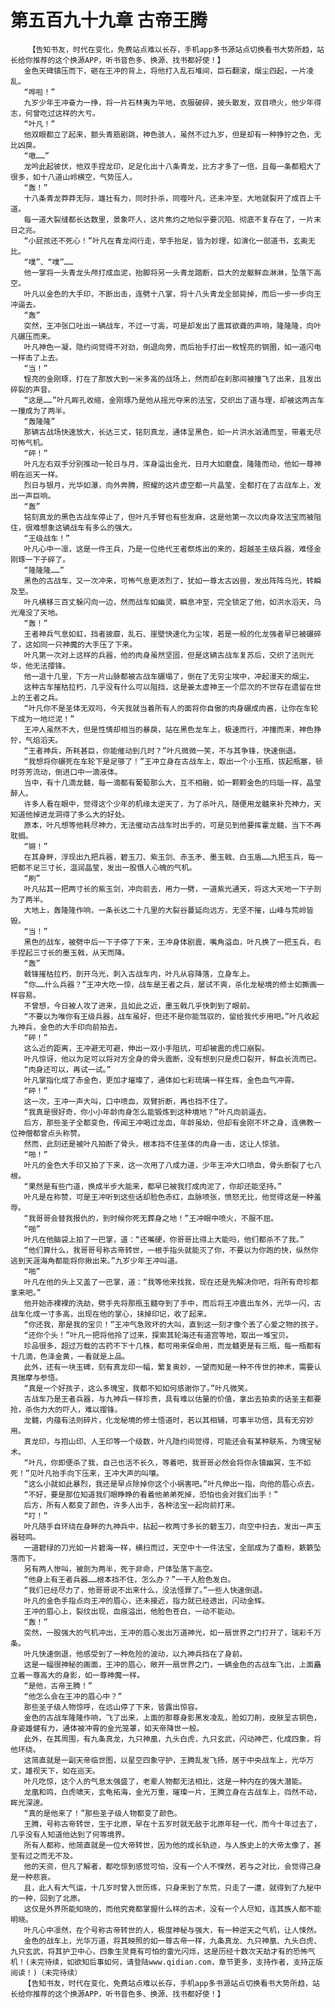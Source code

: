 # 第五百九十九章 古帝王腾
        【告知书友，时代在变化，免费站点难以长存，手机app多书源站点切换看书大势所趋，站长给你推荐的这个换源APP，听书音色多、换源、找书都好使！】
       金色天碑镇压而下，砸在王冲的背上，将他打入乱石堆间，巨石翻滚，烟尘四起，一片凌乱。
       “哗啦！”
       九岁少年王冲奋力一挣，将一片石林夷为平地，衣服破碎，披头散发，双目喷火，他少年得志，何曾吃过这样的大亏。
       “叶凡！”
       他双眼都立了起来，额头青筋剧跳，神色骇人，虽然不过九岁，但是却有一种狰狞之色，无比凶戾。
       “嗷……”
       龙吟此起彼伏，他双手捏龙印，足足化出十八条青龙，比方才多了一倍，且每一条都粗大了很多，如十八道山岭横空，气势压人。
       “轰！”
       十八条青龙莽莽无际，雄壮有力，同时扑杀，同噬叶凡，还未冲至，大地就裂开了成百上千道。
       每一道大裂缝都长达数里，景象吓人，这片焦灼之地似乎要沉陷、彻底不复存在了，一片末日之兆。
       “小屁孩还不死心！”叶凡在青龙间行走，举手抬足，皆为妙理，如演化一部道书，玄奥无比。
       “噗”、“噗”……
       他一掌将一头青龙头颅打成血泥，抬脚将另一头青龙踏断，巨大的龙躯鲜血淋淋，坠落下高空。
       叶凡以金色的大手印，不断出击，连劈十八掌，将十八头青龙全部毙掉，而后一步一步向王冲逼去。
       “轰”
       突然，王冲张口吐出一辆战车，不过一寸高，可是却发出了震耳欲聋的声响，隆隆隆，向叶凡碾压而来。
       叶凡神色一凝，隐约间觉得不对劲，倒退向旁，而后抬手打出一枚锃亮的钢圈，如一道闪电一样击了上去。
       “当！”
       锃亮的金刚琢，打在了那放大到一米多高的战场上，然而却在刹那间被撞飞了出来，且发出碎裂的声音。
       “这是……”叶凡眸孔收缩，金刚琢乃是他从摇光夺来的法宝，交织出了道与理，却被这两古车一撞成为了两半。
       “轰隆隆”
       那辆古战场快速放大，长达三丈，铭刻真龙，通体呈黑色，如一片洪水汹涌而至，带着无尽可怖气机。
       “砰！”
       叶凡左右双手分别推动一轮日与月，浑身溢出金光，日月大如磨盘，隆隆而动，他如一尊神明在巡天一样。
       烈日与银月，光华如瀑，向外奔腾，照耀的这片虚空都一片晶莹，全都打在了古战车上，发出一声巨响。
       “轰”
       铭刻真龙的黑色古战车停止了，但叶凡手臂也有些发麻，这是他第一次以肉身攻法宝而被阻住，很难想象这辆战车有多么的强大。
       “王级战车！”
       叶凡心中一凛，这是一件王兵，乃是一位绝代王者祭炼出的来的，超越圣主级兵器，难怪金刚琢一下子碎了。
       “隆隆隆……”
       黑色的古战车，又一次冲来，可怖气息更浓烈了，犹如一尊太古凶兽，发出阵阵乌光，转瞬及至。
       叶凡横移三百丈躲闪向一边，然而战车如幽灵，瞬息冲至，完全锁定了他，如洪水滔天，乌光淹没了天地。
       “轰！”
       王者神兵气息如虹，挡者披靡，乱石、崖壁快速化为尘埃，若是一般的化龙强者早已被碾碎了，这如同一只神魔的大手压了下来。
       叶凡第一次对上这样的兵器，他的肉身虽然坚固，但是这辆古战车复苏后，交织了法则光华，他无法撄锋。
       他一退十几里，下方一片山脉都被古战车碾塌了，倒在了无穷尘埃中，冲起漫天的烟尘。
       这种古车摧枯拉朽，几乎没有什么可以阻挡，这是姜太虚神王一个层次的不世存在遗留在世上的王者之兵。
       “叶凡你不是圣体无双吗，今天我就当着所有人的面将你自傲的肉身碾成肉酱，让你在车轮下成为一地烂泥！”
       王冲人虽然不大，但是性情却相当的暴戾，站在黑色龙车上，极速而行，冲撞而来，神色狰狞，气焰滔天。
       “王者神兵，所耗甚巨，你能催动到几时？”叶凡微微一笑，不与其争锋，快速倒退。
       “我想将你碾死在车轮下是足够了！”王冲立身在古战车上，取出一个小玉瓶，拔起瓶塞，顿时芬芳流动，倒进口中一滴液体。
       当中，有十几滴龙髓，每一滴都有葡萄那么大，互不相融，如一颗颗金色的玛瑙一样，晶莹醉人。
       许多人看在眼中，觉得这个少年的机缘太逆天了，为了杀叶凡，随便用龙髓来补充神力，天知道他掉进龙洞得了多么大的好处。
       原本，叶凡想等他耗尽神力，无法催动古战车时出手的，可是见到他要挥霍龙髓，当下不再耽搁。
       “锵！”
       在其身畔，浮现出九把兵器，碧玉刀、紫玉剑、赤玉矛、墨玉戟、白玉盾……九把玉兵，每一把都不足三寸长，温润晶莹，发出一股慑人心魄的气机。
       “刷”
       叶凡拈其一把两寸长的紫玉剑，冲向前去，用力一劈，一道紫光通天，将这大天地一下子剖为了两半。
       大地上，轰隆隆作响，一条长达二十几里的大裂谷蔓延向远方，无坚不摧，山峰与荒岭皆毁。
       “当！”
       黑色的战车，被劈中后一下子停了下来，王冲身体剧震，嘴角溢血，叶凡换了一把玉兵，右手捏起三寸长的墨玉戟，从天而降。
       “轰”
       戟锋摧枯拉朽，剖开乌光，刺入古战车内，叶凡从容降落，立身车上。
       “你……什么兵器？”王冲大吃一惊，战车是王者之兵，屡试不爽，杀化龙秘境的修士如撕画一样容易。
       不曾想，今日被人攻了进来，且如此之近，墨玉戟几乎快刺到了眼前。
       “不要以为唯你有王级兵器，战车虽好，但还不是你能驾驭的，留给我代步用吧。”叶凡收起九神兵，金色的大手印向前拍去。
       “砰！”
       这么近的距离，王冲避无可避，伸出一双小手阻抗，可却被震的虎口崩裂。
       叶凡惊讶，他以为足可以将对方全身的骨头震断，没有想到只是虎口裂开，鲜血长流而已。
       “肉身还可以，再试一试。”
       叶凡掌指化成了赤金色，更加才璀璨了，通体如七彩琉璃一样生辉，金色血气冲霄。
       “砰！”
       这一次，王冲一声大叫，口中喷血，双臂折断，再也挡不住了。
       “我真是很好奇，你小小年龄肉身怎么能锻炼到这种境地？”叶凡向前逼去。
       后方，那些圣子全都变色，传闻王冲喝过龙血，年龄虽幼，但却有金刚不坏之身，连佛教一位神僧都曾点头称赞。
       然而，此刻还是被叶凡拍断了骨头，根本挡不住圣体的肉身一击，这让人惊骇。
       “啪！”
       叶凡的金色大手印又拍了下来，这一次用了八成力道，少年王冲大口喷血，骨头断裂了七八根。
       “果然是有些门道，换成半步大能来，都早已被我打成肉泥了，你却还能坚持。”
       叶凡是在称赞，可是王冲听到这些话却脸色赤红，血脉喷张，愤怒无比，他觉得这是一种羞辱。
       “我哥哥会替我报仇的，到时候你死无葬身之地！”王冲眼中喷火，不服不屈。
       “啪”
       叶凡在他脑袋上拍了一巴掌，道：“还嘴硬，你哥哥比得上大能吗，他们都杀不了我。”
       “他们算什么，我哥哥号称古帝转世，一根手指头就能灭了你，不要以为你跑的快，纵然你逃到天涯海角都能将你揪出来。”九岁少年王冲叫道。
       “啪”
       叶凡在他的头上又盖了一巴掌，道：“我等他来找我，现在还是先解决你吧，将所有奇珍都拿来吧。”
       他开始赤裸裸的洗劫，劈手先将那瓶玉髓夺到了手中，而后将王冲震出车外，光华一闪，古战车化成一寸多高，出现在他的掌心，抹掉印记，收了起来。
       “你还我，那是我的宝贝！”王冲气急败坏的大叫，直到这一刻才像个丢了心爱之物的孩子。
       “还你个头！”叶凡一把将他拎了过来，探索其轮海还有道宫等地，取出一堆宝贝。
       珍品很多，超过万载的古药不下十几株，都可用来保命用，而龙髓更是有三瓶，每一瓶都有十几滴，色泽金黄，一看就是上品。
       此外，还有一块玉碑，刻有真龙印一幅，繁复奥妙，一望而知是一种不传世的神术，需要认真揣摩与参悟。
       “真是一个好孩子，这么多瑰宝，我都不知如何感谢你了。”叶凡微笑。
       古战车乃是王者兵器，与九神兵一样珍贵，具有难以估量的价值，拿出去拍卖的话圣主都要抢，杀伤力大的吓人，难以撄锋。
       龙髓，内蕴有法则碎片，化龙秘境的修士悟道时，若以其相辅，可事半功倍，具有无穷妙用。
       真龙印，与抱山印、人王印等一个级数，叶凡隐约间觉得，可能还会有某种联系，为瑰宝秘术。
       “叶凡，你即便杀了我，自己也活不长久，等着吧，我哥哥必然会将你永镇幽冥，生不如死！”见叶凡抬手向下压来，王冲大声的叫嚷。
       “这么小就如此暴烈，我还是早点除掉你这个小祸害吧。”叶凡伸出一指，向他的眉心点去。
       “不好，要是那位知道我们眼睁睁的看着他弟弟死掉，恐怕也会对我们出手！”
       后方，所有人都变了颜色，许多人出手，各种法宝一起向前打来。
       “叮！”
       叶凡随手自环绕在身畔的九神兵中，拈起一枚两寸多长的碧玉刀，向空中扫去，发出一声玉器轻鸣。
       一道碧绿的刀光如一片碧海一样，横扫而过，天空中十一件法宝，全部成为了齑粉，簌簌坠落而下。
       另有两人惨叫，被剖为两半，死于非命，尸体坠落下高空。
       “他身上有王者兵器……根本挡不住，怎么办？”一干人脸色发白。
       “我们已经尽力了，他哥哥说不出来什么，没法怪罪了。”一些人快速倒退。
       叶凡的金色手指点向王冲的眉心，还未接近，指力就已经透出，闪动金辉。
       王冲的眉心上，裂纹出现，血痕溢出，他脸色苍白，一动不能动。
       “轰！”
       突然，一股强大的气机冲出，王冲的眉心发出万道神光，如一扇世界之门打开了，瑞彩千万条。
       叶凡快速倒退，他感受到了一种危险的波动，以九神兵挡在了身前。
       这是一幅很神秘的画面，王冲的眉心，敞开一扇世界之门，一辆金色的古战车飞出，上面矗立着一尊高大的身影，如一尊神魔一样。
       “是他，古帝王腾！”
       “他怎么会在王冲的眉心中？”
       那些圣子级人物惊呼，在远山停了下来，皆露出惊容。
       金色的古战车隆隆作响，飞了出来，上面的那尊身影黑发凌乱，脸如刀削，皮肤呈古铜色，身姿雄健有力，通体被冲霄的金光笼罩，如天帝降世一般。
       此外，在其周围，有九条真龙，九只神凰，九头白虎，九只玄武，闪动神芒，化成四象，将他环绕。
       这简直就是一副天帝临世图，以星空四象守护，王腾乱发飞扬，居于中央战车上，光华万丈，雄视天下，如在巡天。
       叶凡吃惊，这个人的气息太强盛了，老辈人物都无法相比，这是一种内在的强大潜能。
       龙凰和鸣，白虎啸天，玄龟拓海，金光万重，璀璨一片，王腾立身在古战车上，岿然不动，眸光深邃。
       “真的是他来了！”那些圣子级人物都变了颜色。
       王腾，号称古帝转世，生于北原，早在十五岁时就无敌于北原年轻一代，而今十年过去了，几乎没有人知道他达到了何等境界。
       所有人都称，他简直就是一位大帝转世，因为他的成长轨迹，与人族史上的大帝太像了，甚至有过之而无不及。
       他的天资，但凡了解者，都吃惊到感觉可怕，没有一个人不悚然，若与之对比，会觉得己身是一种悲哀。
       且，此人有大气运，十几岁时曾入世历练，只身来到了东荒，只走了一遭，就得到了九秘中的一种，回到了北原。
       这仅是外界所能知晓的，而他究竟都掌握什么样的古术，没有一个人尽知，连其族人都不能明晓。
       叶凡心中凛然，在个号称古帝转世的人，极度神秘与强大，有一种逆天之气机，让人悚然。
       金色的战车上，光华万道，将其映照的如一尊古帝一样，九条真龙、九只神凰、九头白虎、九只玄武，将其护卫中心，四象生灵竟有可怕的雷光闪烁，这是历经十数次天劫才有的恐怖气机！(未完待续，如欲知后事如何，请登陆www.qidian.com，章节更多，支持作者，支持正版阅读！)（未完待续）
       【告知书友，时代在变化，免费站点难以长存，手机app多书源站点切换看书大势所趋，站长给你推荐的这个换源APP，听书音色多、换源、找书都好使！】